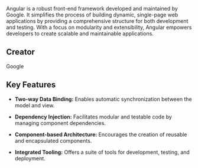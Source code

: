 Angular is a robust front-end framework developed and maintained by Google. It simplifies the process of building dynamic, single-page web applications by providing a comprehensive structure for both development and testing. With a focus on modularity and extensibility, Angular empowers developers to create scalable and maintainable applications.

## Creator
Google

## Key Features



- **Two-way Data Binding:** Enables automatic synchronization between the model and view.

- **Dependency Injection:** Facilitates modular and testable code by managing component dependencies.

- **Component-based Architecture:** Encourages the creation of reusable and encapsulated components.

- **Integrated Tooling:** Offers a suite of tools for development, testing, and deployment.
